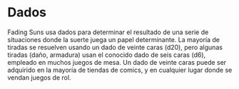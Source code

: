 # Dados

Fading Suns usa dados para determinar el resultado de una serie de situaciones donde la suerte juega un papel determinante. La mayoría de tiradas se resuelven usando un dado de veinte caras (d20), pero algunas tiradas (daño, armadura) usan el conocido dado de seis caras (d6), empleado en muchos juegos de mesa. Un dado de veinte caras puede ser adquirido en la mayoría de tiendas de comics, y en cualquier lugar donde se vendan juegos de rol.
